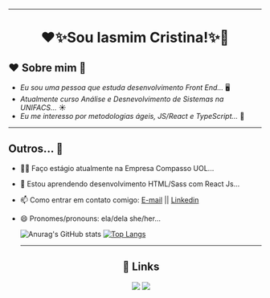 ***
<h1 align="center">❤️✨Sou Iasmim Cristina!✨💙</h1> 

## ❤️ Sobre mim 💙
- _Eu sou uma pessoa que estuda desenvolvimento Front End..._ 🖥️
- _Atualmente curso Análise e Desnevolvimento de Sistemas na UNIFACS..._ ☀️
- _Eu me interesso por metodologias ágeis, JS/React e TypeScript..._ 💨 

***
## Outros... 👀 
* 👩‍💻 Faço estágio atualmente na Empresa Compasso UOL...

* 🧠 Estou aprendendo desenvolvimento HTML/Sass com React Js...

* 📫 Como entrar em contato comigo:  <a href ="mailto:iaasmimcristinaa@gmail.com">E-mail</a>   || <a href="https://www.linkedin.com/in/ias-cristina" target="_blank">Linkedin</a> 

* 😄 Pronomes/pronouns: ela/dela she/her...


  ![Anurag's GitHub stats](https://github-readme-stats.vercel.app/api?username=IasmimCristina&show_icons=true&theme=monokai) [![Top Langs](https://github-readme-stats.vercel.app/api/top-langs/?username=IasmimCristina&layout=compact)](https://github.com/anuraghazra/github-readme-stats)

 
  ***
  
  <h2 align= "center"> 🔗 Links </h2>
  
  <div align="center">   
  <a href = "mailto:iaasmimcristinaa@gmail.com"><img src="https://img.shields.io/badge/Gmail-D14836?style=for-the-badge&logo=gmail&logoColor=white" target="_blank"></a>
  <a href="https://www.linkedin.com/in/ias-cristina" target="_blank"><img src="https://img.shields.io/badge/-LinkedIn-%230077B5?style=for-the-badge&logo=linkedin&logoColor=white" target="_blank"></a>  
</div>

 

 



